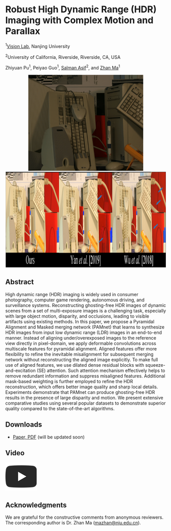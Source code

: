 # Robust High Dynamic Range (HDR) Imaging with Complex Motion and Parallax

<sup>1</sup>[Vision Lab](https://vision.nju.edu.cn/), Nanjing University

<sup>2</sup>University of California, Riverside, Riverside, CA, USA

Zhiyuan Pu<sup>1</sup>, Peiyao Guo<sup>1</sup>, [Salman Asif](https://intra.ece.ucr.edu/~sasif/index.html)<sup>2</sup>, and [Zhan Ma](https://vision.nju.edu.cn/fc/d3/c29470a457939/page.htm)<sup>1</sup>

<center class="half">
    <img src="images\Computer_interval3.gif" height="300"/><img src="images\computer_illum1_ref3_intervalTestV2_3d1.png" height="300"/>
</center>

## Abstract
High dynamic range (HDR) imaging is widely used in consumer photography, computer game rendering, autonomous driving, and surveillance systems. Reconstructing ghosting-free HDR images of dynamic scenes from a set of multi-exposure images is a challenging task, especially with large object motion, disparity, and occlusions, leading to visible artifacts using existing methods. In this paper, we propose a Pyramidal Alignment and Masked merging network (PAMnet) that learns to synthesize HDR images from input low dynamic range (LDR) images in an end-to-end manner. Instead of aligning under/overexposed images to the reference view directly in pixel-domain, we apply deformable convolutions across multiscale features for pyramidal alignment. Aligned features offer more flexibility to refine the inevitable misalignment for subsequent merging network without reconstructing the aligned image explicitly. To make full use of aligned features, we use dilated dense residual blocks with squeeze-and-excitation (SE) attention. Such attention mechanism effectively helps to remove redundant information and suppress misaligned features. Additional mask-based weighting is further employed to refine the HDR reconstruction, which offers better image quality and sharp local details. Experiments demonstrate that PAMnet can produce ghosting-free HDR results in the presence of large disparity and motion. We present extensive comparative studies using several popular datasets to demonstrate superior quality compared to the state-of-the-art algorithms.

## Downloads
* [Paper, PDF]()
(will be updated soon)

## Video
![video](./images/youtube_icon_darkCrop.png)

## Acknowledgments
We are grateful for the constructive comments from anonymous reviewers. The corresponding author is Dr. Zhan Ma (mazhan@nju.edu.cn).
